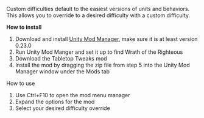 Custom difficulties default to the easiest versions of units and behaviors. This allows you to override to a desired difficulty with a custom difficulty.

**How to install**

1. Download and install [Unity Mod Manager](https://github.com/newman55/unity-mod-manager), make sure it is at least version 0.23.0
2. Run Unity Mod Manger and set it up to find Wrath of the Righteous
3. Download the Tabletop Tweaks mod
4. Install the mod by dragging the zip file from step 5 into the Unity Mod Manager window under the Mods tab


How to use

1. Use Ctrl+F10 to open the mod menu manager
2. Expand the options for the mod
3. Select your desired difficulty override
